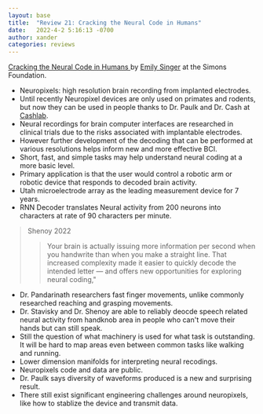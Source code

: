```yaml
---
layout: base
title:  "Review 21: Cracking the Neural Code in Humans"
date:   2022-4-2 5:16:13 -0700
author: xander
categories: reviews
---
```



[Cracking the Neural Code in Humans
](https://www.simonsfoundation.org/2022/03/29/cracking-the-neural-code-in-humans/) by [Emily Singer](https://www.simonsfoundation.org/people/emily-singer/) at the Simons Foundation.


- Neuropixels: high resolution brain recording from implanted electrodes.
- Until recently Neuropixel devices are only used on primates and rodents, but now they can be used in people thanks to Dr. Paulk and Dr. Cash at [Cashlab](https://cashlab.mgh.harvard.edu/people/).
- Neural recordings for brain computer interfaces are researched in clinical trials due to the risks associated with implantable electrodes.
- However further development of the decoding that can be performed at various resolutions helps inform new and more effective BCI.
- Short, fast, and simple tasks may help understand neural coding at a more basic level.
- Primary application is that the user would control a robotic arm or robotic device that responds to decoded brain activity.
- Utah microelectrode array as the leading measurement device for 7 years.
- RNN Decoder translates Neural activity from 200 neurons into characters at rate of 90 characters per minute.

> Shenoy 2022
>> Your brain is actually issuing more information per second when you handwrite than when you make a straight line. That increased complexity made it easier to quickly decode the intended letter — and offers new opportunities for exploring neural coding,"

- Dr. Pandarinath researchers fast finger movements, unlike commonly researched reaching and grasping movements.
- Dr. Stavisky and Dr. Shenoy are able to reliably deocde speech related neural activity from handknob area in people who can't move their hands but can still speak.
- Still the question of what machinery is used for what task is outstanding. It will be hard to map areas even between common tasks like walking and running.
- Lower dimension manifolds for interpreting neural recodings.
- Neuropixels code and data are public.
- Dr. Paulk says diversity of waveforms produced is a new and surprising result.
- There still exist significant engineering challenges around neuropixels, like how to stablize the device and transmit data.
